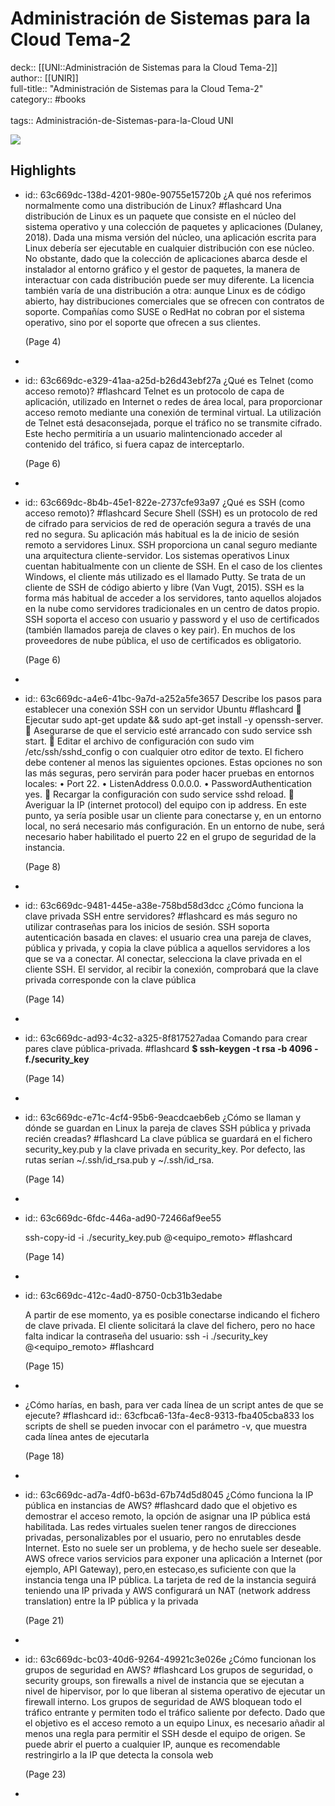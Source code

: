 # Administración de Sistemas para la Cloud Tema-2

deck:: [[UNI::Administración de Sistemas para la Cloud Tema-2]]\
author:: [[UNIR]]\
full-title:: "Administración de Sistemas para la Cloud Tema-2"\
category:: #books\
\
tags:: Administración-de-Sistemas-para-la-Cloud UNI  

![](https://readwise-assets.s3.amazonaws.com/media/uploaded_book_covers/profile_22942/5b66d271-6a8e-428f-91ae-f8dfcb024839.jpg)
## Highlights
- id:: 63c669dc-138d-4201-980e-90755e15720b
   ¿A qué nos referimos normalmente como una distribución de Linux? #flashcard 
    Una distribución de Linux es un paquete que consiste en el núcleo del sistema operativo y una colección de paquetes y aplicaciones (Dulaney, 2018). Dada una misma versión del núcleo, una aplicación escrita para Linux debería ser ejecutable en cualquier distribución con ese núcleo. No obstante, dado que la colección de aplicaciones abarca desde el instalador al entorno gráfico y el gestor de paquetes, la manera de interactuar con cada distribución puede ser muy diferente. La licencia también varía de una distribución a otra: aunque Linux es de código abierto, hay distribuciones comerciales que se ofrecen con contratos de soporte. Compañías como SUSE o RedHat no cobran por el sistema operativo, sino por el soporte que ofrecen a sus clientes.
  
     (Page 4)
-
- id:: 63c669dc-e329-41aa-a25d-b26d43ebf27a
   ¿Qué es Telnet (como acceso remoto)? #flashcard 
    Telnet es un protocolo de capa de aplicación, utilizado en Internet o redes de área local, para proporcionar acceso remoto mediante una conexión de terminal virtual. La utilización de Telnet está desaconsejada, porque el tráfico no se transmite cifrado. Este hecho permitiría a un usuario malintencionado acceder al contenido del tráfico, si fuera capaz de interceptarlo.
  
     (Page 6)
-
- id:: 63c669dc-8b4b-45e1-822e-2737cfe93a97
   ¿Qué es SSH (como acceso remoto)? #flashcard 
    Secure Shell (SSH) es un protocolo de red de cifrado para servicios de red de operación segura a través de una red no segura. Su aplicación más habitual es la de inicio de sesión remoto a servidores Linux. SSH proporciona un canal seguro mediante una arquitectura cliente-servidor. Los sistemas operativos Linux cuentan habitualmente con un cliente de SSH. En el caso de los clientes Windows, el cliente más utilizado es el llamado Putty. Se trata de un cliente de SSH de código abierto y libre (Van Vugt, 2015). SSH es la forma más habitual de acceder a los servidores, tanto aquellos alojados en la nube como servidores tradicionales en un centro de datos propio. SSH soporta el acceso con usuario y password y el uso de certificados (también llamados pareja de claves o key pair). En muchos de los proveedores de nube pública, el uso de certificados es obligatorio.
  
     (Page 6)
-
- id:: 63c669dc-a4e6-41bc-9a7d-a252a5fe3657
   Describe los pasos para establecer una conexión SSH con un servidor Ubuntu #flashcard 
     Ejecutar sudo apt-get update && sudo apt-get install -y openssh-server.  Asegurarse de que el servicio esté arrancado con sudo service ssh start.  Editar el archivo de configuración con sudo vim /etc/ssh/sshd_config o con cualquier otro editor de texto. El fichero debe contener al menos las siguientes opciones. Estas opciones no son las más seguras, pero servirán para poder hacer pruebas en entornos locales: • Port 22. • ListenAddress 0.0.0.0. • PasswordAuthentication yes.  Recargar la configuración con sudo service sshd reload.  Averiguar la IP (internet protocol) del equipo con ip address. En este punto, ya sería posible usar un cliente para conectarse y, en un entorno local, no será necesario más configuración. En un entorno de nube, será necesario haber habilitado el puerto 22 en el grupo de seguridad de la instancia.
  
     (Page 8)
-
- id:: 63c669dc-9481-445e-a38e-758bd58d3dcc
   ¿Cómo funciona la clave privada SSH entre servidores? #flashcard 
    es más seguro no utilizar contraseñas para los inicios de sesión. SSH soporta autenticación basada en claves: el usuario crea una pareja de claves, pública y privada, y copia la clave pública a aquellos servidores a los que se va a conectar. Al conectar, selecciona la clave privada en el cliente SSH. El servidor, al recibir la conexión, comprobará que la clave privada corresponde con la clave pública
  
     (Page 14)
-
- id:: 63c669dc-ad93-4c32-a325-8f817527adaa
   Comando para crear pares clave pública-privada. #flashcard 
    **$ ssh-keygen -t rsa -b 4096 -f./security_key**
  
     (Page 14)
-
- id:: 63c669dc-e71c-4cf4-95b6-9eacdcaeb6eb
   ¿Cómo se llaman y dónde se guardan en Linux la pareja de claves SSH pública y privada recién creadas? #flashcard 
    La clave pública se guardará en el fichero security_key.pub y la clave privada en security_key. Por defecto, las rutas serían ~/.ssh/id_rsa.pub y ~/.ssh/id_rsa.
  
     (Page 14)
-
- id:: 63c669dc-6fdc-446a-ad90-72466af9ee55
  
  ssh-copy-id -i ./security_key.pub <usuario>@<equipo_remoto> #flashcard 
  
  
     (Page 14)
-
- id:: 63c669dc-412c-4ad0-8750-0cb31b3edabe
  
  A partir de ese momento, ya es posible conectarse indicando el fichero de clave privada. El cliente solicitará la clave del fichero, pero no hace falta indicar la contraseña del usuario: ssh -i ./security_key <usuario>@<equipo_remoto> #flashcard 
  
  
     (Page 15)
-
- ¿Cómo harías, en bash, para ver cada línea de un script antes de que se ejecute? #flashcard 
  id:: 63cfbca6-13fa-4ec8-9313-fba405cba833
    los scripts de shell se pueden invocar con el parámetro -v, que muestra cada línea antes de ejecutarla
  
     (Page 18)
-
- id:: 63c669dc-ad7a-4df0-b63d-67b74d5d8045
   ¿Cómo funciona la IP pública en instancias de AWS? #flashcard 
    dado que el objetivo es demostrar el acceso remoto, la opción de asignar una IP pública está habilitada. Las redes virtuales suelen tener rangos de direcciones privadas, personalizables por el usuario, pero no enrutables desde Internet. Esto no suele ser un problema, y de hecho suele ser deseable. AWS ofrece varios servicios para exponer una aplicación a Internet (por ejemplo, API Gateway), pero,en estecaso,es suficiente con que la instancia tenga una IP pública. La tarjeta de red de la instancia seguirá teniendo una IP privada y AWS configurará un NAT (network address translation) entre la IP pública y la privada
  
     (Page 21)
-
- id:: 63c669dc-bc03-40d6-9264-49921c3e026e
   ¿Cómo funcionan los grupos de seguridad en AWS? #flashcard 
    Los grupos de seguridad, o security groups, son firewalls a nivel de instancia que se ejecutan a nivel de hipervisor, por lo que liberan al sistema operativo de ejecutar un firewall interno. Los grupos de seguridad de AWS bloquean todo el tráfico entrante y permiten todo el tráfico saliente por defecto. Dado que el objetivo es el acceso remoto a un equipo Linux, es necesario añadir al menos una regla para permitir el SSH desde el equipo de origen. Se puede abrir el puerto a cualquier IP, aunque es recomendable restringirlo a la IP que detecta la consola web
  
     (Page 23)
-